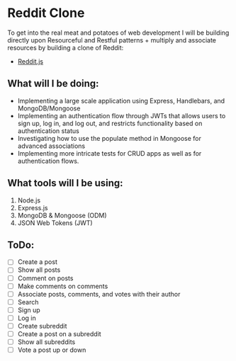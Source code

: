# Reddit Clone

To get into the real meat and potatoes of web development I will be building directly upon Resourceful and Restful patterns + multiply and associate resources by building a clone of Reddit:

- [Reddit.js](https://www.makeschool.com/academy/track/reddit-clone-in-node-js)

## What will I be doing:
- Implementing a large scale application using Express, Handlebars, and MongoDB/Mongoose
- Implementing an authentication flow through JWTs that allows users to sign up, log in, and log out, and restricts functionality based on authentication status
- Investigating how to use the populate method in Mongoose for advanced associations
- Implementing more intricate tests for CRUD apps as well as for authentication flows.

## What tools will I be using:
1. Node.js
2. Express.js
3. MongoDB & Mongoose (ODM)
4. JSON Web Tokens (JWT)

## ToDo:
- [ ] Create a post
- [ ] Show all posts
- [ ] Comment on posts
- [ ] Make comments on comments
- [ ] Associate posts, comments, and votes with their author
- [ ] Search
- [ ] Sign up
- [ ] Log in
- [ ] Create subreddit
- [ ] Create a post on a subreddit
- [ ] Show all subreddits
- [ ] Vote a post up or down
